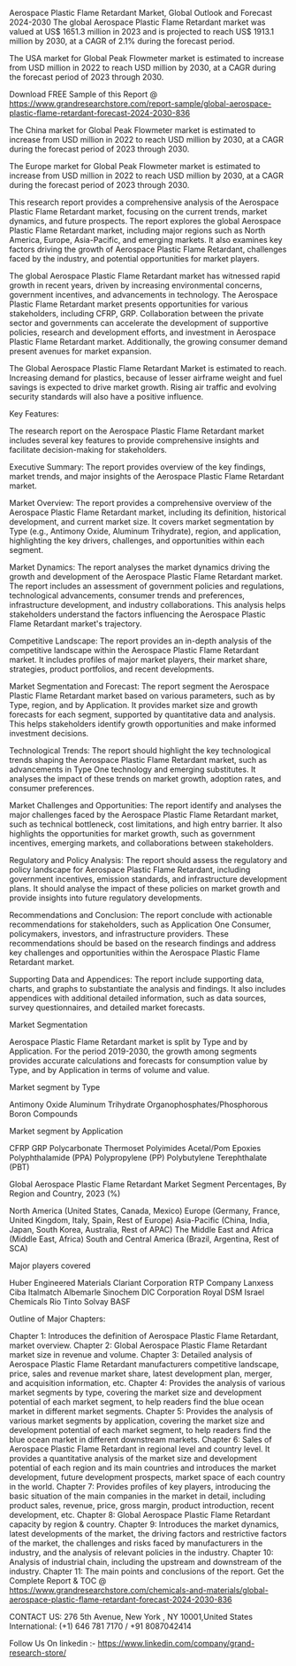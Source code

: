 Aerospace Plastic Flame Retardant Market, Global Outlook and Forecast 2024-2030
The global Aerospace Plastic Flame Retardant market was valued at US$ 1651.3 million in 2023 and is projected to reach US$ 1913.1 million by 2030, at a CAGR of 2.1% during the forecast period.

The USA market for Global Peak Flowmeter market is estimated to increase from USD million in 2022 to reach USD million by 2030, at a CAGR during the forecast period of 2023 through 2030.

Download FREE Sample of this Report @ https://www.grandresearchstore.com/report-sample/global-aerospace-plastic-flame-retardant-forecast-2024-2030-836

The China market for Global Peak Flowmeter market is estimated to increase from USD million in 2022 to reach USD million by 2030, at a CAGR during the forecast period of 2023 through 2030.

The Europe market for Global Peak Flowmeter market is estimated to increase from USD million in 2022 to reach USD million by 2030, at a CAGR during the forecast period of 2023 through 2030.

This research report provides a comprehensive analysis of the Aerospace Plastic Flame Retardant market, focusing on the current trends, market dynamics, and future prospects. The report explores the global Aerospace Plastic Flame Retardant market, including major regions such as North America, Europe, Asia-Pacific, and emerging markets. It also examines key factors driving the growth of Aerospace Plastic Flame Retardant, challenges faced by the industry, and potential opportunities for market players.

The global Aerospace Plastic Flame Retardant market has witnessed rapid growth in recent years, driven by increasing environmental concerns, government incentives, and advancements in technology. The Aerospace Plastic Flame Retardant market presents opportunities for various stakeholders, including CFRP, GRP. Collaboration between the private sector and governments can accelerate the development of supportive policies, research and development efforts, and investment in Aerospace Plastic Flame Retardant market. Additionally, the growing consumer demand present avenues for market expansion.

The Global Aerospace Plastic Flame Retardant Market is estimated to reach. Increasing demand for plastics, because of lesser airframe weight and fuel savings is expected to drive market growth. Rising air traffic and evolving security standards will also have a positive influence.

Key Features:

The research report on the Aerospace Plastic Flame Retardant market includes several key features to provide comprehensive insights and facilitate decision-making for stakeholders.

Executive Summary: The report provides overview of the key findings, market trends, and major insights of the Aerospace Plastic Flame Retardant market.

Market Overview: The report provides a comprehensive overview of the Aerospace Plastic Flame Retardant market, including its definition, historical development, and current market size. It covers market segmentation by Type (e.g., Antimony Oxide, Aluminum Trihydrate), region, and application, highlighting the key drivers, challenges, and opportunities within each segment.

Market Dynamics: The report analyses the market dynamics driving the growth and development of the Aerospace Plastic Flame Retardant market. The report includes an assessment of government policies and regulations, technological advancements, consumer trends and preferences, infrastructure development, and industry collaborations. This analysis helps stakeholders understand the factors influencing the Aerospace Plastic Flame Retardant market's trajectory.

Competitive Landscape: The report provides an in-depth analysis of the competitive landscape within the Aerospace Plastic Flame Retardant market. It includes profiles of major market players, their market share, strategies, product portfolios, and recent developments.

Market Segmentation and Forecast: The report segment the Aerospace Plastic Flame Retardant market based on various parameters, such as by Type, region, and by Application. It provides market size and growth forecasts for each segment, supported by quantitative data and analysis. This helps stakeholders identify growth opportunities and make informed investment decisions.

Technological Trends: The report should highlight the key technological trends shaping the Aerospace Plastic Flame Retardant market, such as advancements in Type One technology and emerging substitutes. It analyses the impact of these trends on market growth, adoption rates, and consumer preferences.

Market Challenges and Opportunities: The report identify and analyses the major challenges faced by the Aerospace Plastic Flame Retardant market, such as technical bottleneck, cost limitations, and high entry barrier. It also highlights the opportunities for market growth, such as government incentives, emerging markets, and collaborations between stakeholders.

Regulatory and Policy Analysis: The report should assess the regulatory and policy landscape for Aerospace Plastic Flame Retardant, including government incentives, emission standards, and infrastructure development plans. It should analyse the impact of these policies on market growth and provide insights into future regulatory developments.

Recommendations and Conclusion: The report conclude with actionable recommendations for stakeholders, such as Application One Consumer, policymakers, investors, and infrastructure providers. These recommendations should be based on the research findings and address key challenges and opportunities within the Aerospace Plastic Flame Retardant market.

Supporting Data and Appendices: The report include supporting data, charts, and graphs to substantiate the analysis and findings. It also includes appendices with additional detailed information, such as data sources, survey questionnaires, and detailed market forecasts.

Market Segmentation

Aerospace Plastic Flame Retardant market is split by Type and by Application. For the period 2019-2030, the growth among segments provides accurate calculations and forecasts for consumption value by Type, and by Application in terms of volume and value.

Market segment by Type

Antimony Oxide
Aluminum Trihydrate
Organophosphates/Phosphorous
Boron Compounds

Market segment by Application

CFRP
GRP
Polycarbonate
Thermoset Polyimides
Acetal/Pom
Epoxies
Polyphthalamide (PPA)
Polypropylene (PP)
Polybutylene Terephthalate (PBT)

Global Aerospace Plastic Flame Retardant Market Segment Percentages, By Region and Country, 2023 (%)

North America (United States, Canada, Mexico)
Europe (Germany, France, United Kingdom, Italy, Spain, Rest of Europe)
Asia-Pacific (China, India, Japan, South Korea, Australia, Rest of APAC)
The Middle East and Africa (Middle East, Africa)
South and Central America (Brazil, Argentina, Rest of SCA)

Major players covered

Huber Engineered Materials
Clariant Corporation
RTP Company
Lanxess
Ciba
Italmatch
Albemarle
Sinochem
DIC Corporation
Royal DSM
Israel Chemicals
Rio Tinto
Solvay
BASF

Outline of Major Chapters:

Chapter 1: Introduces the definition of Aerospace Plastic Flame Retardant, market overview.
Chapter 2: Global Aerospace Plastic Flame Retardant market size in revenue and volume.
Chapter 3: Detailed analysis of Aerospace Plastic Flame Retardant manufacturers competitive landscape, price, sales and revenue market share, latest development plan, merger, and acquisition information, etc.
Chapter 4: Provides the analysis of various market segments by type, covering the market size and development potential of each market segment, to help readers find the blue ocean market in different market segments.
Chapter 5: Provides the analysis of various market segments by application, covering the market size and development potential of each market segment, to help readers find the blue ocean market in different downstream markets.
Chapter 6: Sales of Aerospace Plastic Flame Retardant in regional level and country level. It provides a quantitative analysis of the market size and development potential of each region and its main countries and introduces the market development, future development prospects, market space of each country in the world.
Chapter 7: Provides profiles of key players, introducing the basic situation of the main companies in the market in detail, including product sales, revenue, price, gross margin, product introduction, recent development, etc.
Chapter 8: Global Aerospace Plastic Flame Retardant capacity by region & country.
Chapter 9: Introduces the market dynamics, latest developments of the market, the driving factors and restrictive factors of the market, the challenges and risks faced by manufacturers in the industry, and the analysis of relevant policies in the industry.
Chapter 10: Analysis of industrial chain, including the upstream and downstream of the industry.
Chapter 11: The main points and conclusions of the report.
Get the Complete Report & TOC @ https://www.grandresearchstore.com/chemicals-and-materials/global-aerospace-plastic-flame-retardant-forecast-2024-2030-836

CONTACT US:
276 5th Avenue, New York , NY 10001,United States
International: (+1) 646 781 7170 / +91 8087042414

Follow Us On linkedin :- https://www.linkedin.com/company/grand-research-store/
